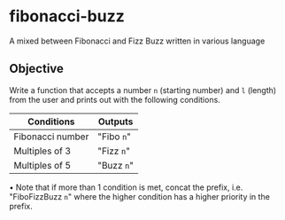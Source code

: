 # fibonacci-buzz

A mixed between Fibonacci and Fizz Buzz written in various language

## Objective

Write a function that accepts a number `n` (starting number) and `l` (length) from the user and prints out with the following conditions.

| Conditions       | Outputs    |
| ---------------- | ---------- |
| Fibonacci number | "Fibo `n`" |
| Multiples of 3   | "Fizz `n`" |
| Multiples of 5   | "Buzz `n`" |

• Note that if more than 1 condition is met, concat the prefix, i.e. "FiboFizzBuzz `n`" where the higher condition has a higher priority in the prefix.
